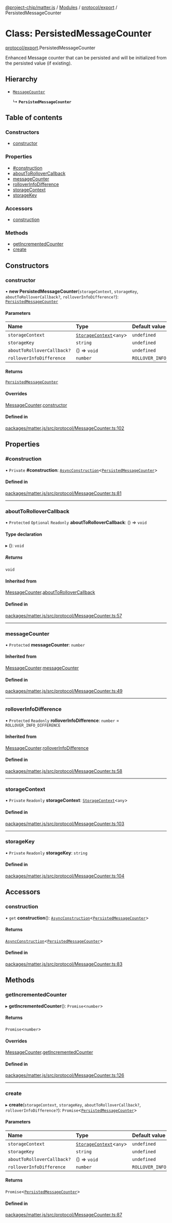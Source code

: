 [@project-chip/matter.js](../README.md) / [Modules](../modules.md) / [protocol/export](../modules/protocol_export.md) / PersistedMessageCounter

# Class: PersistedMessageCounter

[protocol/export](../modules/protocol_export.md).PersistedMessageCounter

Enhanced Message counter that can be persisted and will be initialized from the persisted value (if existing).

## Hierarchy

- [`MessageCounter`](protocol_export.MessageCounter.md)

  ↳ **`PersistedMessageCounter`**

## Table of contents

### Constructors

- [constructor](protocol_export.PersistedMessageCounter.md#constructor)

### Properties

- [#construction](protocol_export.PersistedMessageCounter.md##construction)
- [aboutToRolloverCallback](protocol_export.PersistedMessageCounter.md#abouttorollovercallback)
- [messageCounter](protocol_export.PersistedMessageCounter.md#messagecounter)
- [rolloverInfoDifference](protocol_export.PersistedMessageCounter.md#rolloverinfodifference)
- [storageContext](protocol_export.PersistedMessageCounter.md#storagecontext)
- [storageKey](protocol_export.PersistedMessageCounter.md#storagekey)

### Accessors

- [construction](protocol_export.PersistedMessageCounter.md#construction)

### Methods

- [getIncrementedCounter](protocol_export.PersistedMessageCounter.md#getincrementedcounter)
- [create](protocol_export.PersistedMessageCounter.md#create)

## Constructors

### constructor

• **new PersistedMessageCounter**(`storageContext`, `storageKey`, `aboutToRolloverCallback?`, `rolloverInfoDifference?`): [`PersistedMessageCounter`](protocol_export.PersistedMessageCounter.md)

#### Parameters

| Name | Type | Default value |
| :------ | :------ | :------ |
| `storageContext` | [`StorageContext`](storage_export.StorageContext.md)\<`any`\> | `undefined` |
| `storageKey` | `string` | `undefined` |
| `aboutToRolloverCallback?` | () => `void` | `undefined` |
| `rolloverInfoDifference` | `number` | `ROLLOVER_INFO_DIFFERENCE` |

#### Returns

[`PersistedMessageCounter`](protocol_export.PersistedMessageCounter.md)

#### Overrides

[MessageCounter](protocol_export.MessageCounter.md).[constructor](protocol_export.MessageCounter.md#constructor)

#### Defined in

[packages/matter.js/src/protocol/MessageCounter.ts:102](https://github.com/project-chip/matter.js/blob/5f71eedebdb9fa54338bde320c311bb359b7455d/packages/matter.js/src/protocol/MessageCounter.ts#L102)

## Properties

### #construction

• `Private` **#construction**: [`AsyncConstruction`](../interfaces/behavior_cluster_export._internal_.AsyncConstruction-1.md)\<[`PersistedMessageCounter`](protocol_export.PersistedMessageCounter.md)\>

#### Defined in

[packages/matter.js/src/protocol/MessageCounter.ts:81](https://github.com/project-chip/matter.js/blob/5f71eedebdb9fa54338bde320c311bb359b7455d/packages/matter.js/src/protocol/MessageCounter.ts#L81)

___

### aboutToRolloverCallback

• `Protected` `Optional` `Readonly` **aboutToRolloverCallback**: () => `void`

#### Type declaration

▸ (): `void`

##### Returns

`void`

#### Inherited from

[MessageCounter](protocol_export.MessageCounter.md).[aboutToRolloverCallback](protocol_export.MessageCounter.md#abouttorollovercallback)

#### Defined in

[packages/matter.js/src/protocol/MessageCounter.ts:57](https://github.com/project-chip/matter.js/blob/5f71eedebdb9fa54338bde320c311bb359b7455d/packages/matter.js/src/protocol/MessageCounter.ts#L57)

___

### messageCounter

• `Protected` **messageCounter**: `number`

#### Inherited from

[MessageCounter](protocol_export.MessageCounter.md).[messageCounter](protocol_export.MessageCounter.md#messagecounter)

#### Defined in

[packages/matter.js/src/protocol/MessageCounter.ts:49](https://github.com/project-chip/matter.js/blob/5f71eedebdb9fa54338bde320c311bb359b7455d/packages/matter.js/src/protocol/MessageCounter.ts#L49)

___

### rolloverInfoDifference

• `Protected` `Readonly` **rolloverInfoDifference**: `number` = `ROLLOVER_INFO_DIFFERENCE`

#### Inherited from

[MessageCounter](protocol_export.MessageCounter.md).[rolloverInfoDifference](protocol_export.MessageCounter.md#rolloverinfodifference)

#### Defined in

[packages/matter.js/src/protocol/MessageCounter.ts:58](https://github.com/project-chip/matter.js/blob/5f71eedebdb9fa54338bde320c311bb359b7455d/packages/matter.js/src/protocol/MessageCounter.ts#L58)

___

### storageContext

• `Private` `Readonly` **storageContext**: [`StorageContext`](storage_export.StorageContext.md)\<`any`\>

#### Defined in

[packages/matter.js/src/protocol/MessageCounter.ts:103](https://github.com/project-chip/matter.js/blob/5f71eedebdb9fa54338bde320c311bb359b7455d/packages/matter.js/src/protocol/MessageCounter.ts#L103)

___

### storageKey

• `Private` `Readonly` **storageKey**: `string`

#### Defined in

[packages/matter.js/src/protocol/MessageCounter.ts:104](https://github.com/project-chip/matter.js/blob/5f71eedebdb9fa54338bde320c311bb359b7455d/packages/matter.js/src/protocol/MessageCounter.ts#L104)

## Accessors

### construction

• `get` **construction**(): [`AsyncConstruction`](../interfaces/behavior_cluster_export._internal_.AsyncConstruction-1.md)\<[`PersistedMessageCounter`](protocol_export.PersistedMessageCounter.md)\>

#### Returns

[`AsyncConstruction`](../interfaces/behavior_cluster_export._internal_.AsyncConstruction-1.md)\<[`PersistedMessageCounter`](protocol_export.PersistedMessageCounter.md)\>

#### Defined in

[packages/matter.js/src/protocol/MessageCounter.ts:83](https://github.com/project-chip/matter.js/blob/5f71eedebdb9fa54338bde320c311bb359b7455d/packages/matter.js/src/protocol/MessageCounter.ts#L83)

## Methods

### getIncrementedCounter

▸ **getIncrementedCounter**(): `Promise`\<`number`\>

#### Returns

`Promise`\<`number`\>

#### Overrides

[MessageCounter](protocol_export.MessageCounter.md).[getIncrementedCounter](protocol_export.MessageCounter.md#getincrementedcounter)

#### Defined in

[packages/matter.js/src/protocol/MessageCounter.ts:126](https://github.com/project-chip/matter.js/blob/5f71eedebdb9fa54338bde320c311bb359b7455d/packages/matter.js/src/protocol/MessageCounter.ts#L126)

___

### create

▸ **create**(`storageContext`, `storageKey`, `aboutToRolloverCallback?`, `rolloverInfoDifference?`): `Promise`\<[`PersistedMessageCounter`](protocol_export.PersistedMessageCounter.md)\>

#### Parameters

| Name | Type | Default value |
| :------ | :------ | :------ |
| `storageContext` | [`StorageContext`](storage_export.StorageContext.md)\<`any`\> | `undefined` |
| `storageKey` | `string` | `undefined` |
| `aboutToRolloverCallback?` | () => `void` | `undefined` |
| `rolloverInfoDifference` | `number` | `ROLLOVER_INFO_DIFFERENCE` |

#### Returns

`Promise`\<[`PersistedMessageCounter`](protocol_export.PersistedMessageCounter.md)\>

#### Defined in

[packages/matter.js/src/protocol/MessageCounter.ts:87](https://github.com/project-chip/matter.js/blob/5f71eedebdb9fa54338bde320c311bb359b7455d/packages/matter.js/src/protocol/MessageCounter.ts#L87)
